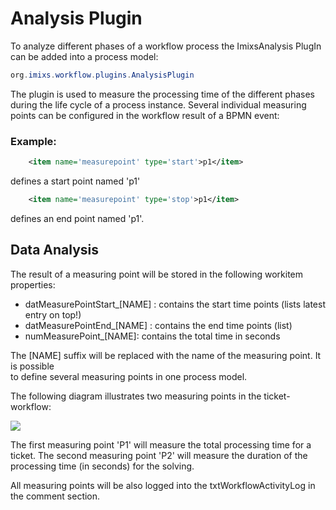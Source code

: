 # Analysis Plugin 

To analyze different phases of a workflow process the ImixsAnalysis PlugIn can be added into a process model:

```java
org.imixs.workflow.plugins.AnalysisPlugin
```    

The plugin is used to measure the processing time of the different phases during the life cycle of a process instance. Several individual measuring points can be configured in the workflow result of a BPMN event:


### Example:

```xml
    <item name='measurepoint' type='start'>p1</item> 
```
defines a start point named 'p1'

```xml
    <item name='measurepoint' type='stop'>p1</item> 
```

defines an end point named 'p1'. 

## Data Analysis 
The result of a measuring point will be stored in the following workitem properties:

  * datMeasurePointStart_[NAME] : contains the start time points (lists latest entry on top!)
  * datMeasurePointEnd_[NAME] : contains the end time points (list)
  * numMeasurePoint_[NAME]: contains the total time in seconds

The [NAME] suffix will be replaced with the name of the measuring point. It is possible  
 to define several measuring points in one process model.
  
The following diagram illustrates two measuring points in the ticket-workflow:


<img src="../../images/analysisplugin.png"/>  


The first measuring point 'P1' will measure the total processing time for a ticket. The second measuring point 'P2' will measure the duration of the processing time (in seconds) for the solving.


All measuring points will be also logged into the txtWorkflowActivityLog in the comment section.



